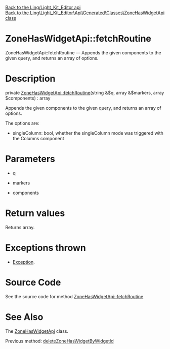 [Back to the Ling/Light_Kit_Editor api](https://github.com/lingtalfi/Light_Kit_Editor/blob/master/doc/api/Ling/Light_Kit_Editor.md)<br>
[Back to the Ling\Light_Kit_Editor\Api\Generated\Classes\ZoneHasWidgetApi class](https://github.com/lingtalfi/Light_Kit_Editor/blob/master/doc/api/Ling/Light_Kit_Editor/Api/Generated/Classes/ZoneHasWidgetApi.md)


ZoneHasWidgetApi::fetchRoutine
================



ZoneHasWidgetApi::fetchRoutine — Appends the given components to the given query, and returns an array of options.




Description
================


private [ZoneHasWidgetApi::fetchRoutine](https://github.com/lingtalfi/Light_Kit_Editor/blob/master/doc/api/Ling/Light_Kit_Editor/Api/Generated/Classes/ZoneHasWidgetApi/fetchRoutine.md)(string &$q, array &$markers, array $components) : array




Appends the given components to the given query, and returns an array of options.

The options are:

- singleColumn: bool, whether the singleColumn mode was triggered with the Columns component




Parameters
================


- q

    

- markers

    

- components

    


Return values
================

Returns array.


Exceptions thrown
================

- [Exception](http://php.net/manual/en/class.exception.php).&nbsp;







Source Code
===========
See the source code for method [ZoneHasWidgetApi::fetchRoutine](https://github.com/lingtalfi/Light_Kit_Editor/blob/master/Api/Generated/Classes/ZoneHasWidgetApi.php#L351-L398)


See Also
================

The [ZoneHasWidgetApi](https://github.com/lingtalfi/Light_Kit_Editor/blob/master/doc/api/Ling/Light_Kit_Editor/Api/Generated/Classes/ZoneHasWidgetApi.md) class.

Previous method: [deleteZoneHasWidgetByWidgetId](https://github.com/lingtalfi/Light_Kit_Editor/blob/master/doc/api/Ling/Light_Kit_Editor/Api/Generated/Classes/ZoneHasWidgetApi/deleteZoneHasWidgetByWidgetId.md)<br>

